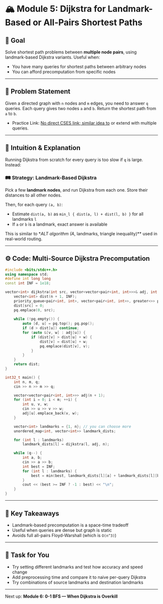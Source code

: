 # 🏔 Module 5: Dijkstra for Landmark-Based or All-Pairs Shortest Paths

## 💪 Goal

Solve shortest path problems between **multiple node pairs**, using landmark-based Dijkstra variants.
Useful when:

* You have many queries for shortest paths between arbitrary nodes
* You can afford precomputation from specific nodes

---

## 📅 Problem Statement

Given a directed graph with `n` nodes and `m` edges, you need to answer `q` queries.
Each query gives two nodes `a` and `b`. Return the shortest path from `a` to `b`.

* Practice Link: [No direct CSES link; similar idea to](https://cses.fi/problemset/task/1671) or extend with multiple queries.

---

## 🧠 Intuition & Explanation

Running Dijkstra from scratch for every query is too slow if `q` is large. Instead:

### 🛤 Strategy: Landmark-Based Dijkstra

Pick a few **landmark nodes**, and run Dijkstra from each one. Store their distances to all other nodes.

Then, for each query `(a, b)`:

* Estimate `dist(a, b)` as `min_l { dist(a, l) + dist(l, b) }` for all landmarks `l`
* If `a` or `b` is a landmark, exact answer is available

This is similar to **ALT algorithm (A*, landmarks, triangle inequality)*\* used in real-world routing.

---

## ⚙️ Code: Multi-Source Dijkstra Precomputation

```cpp
#include <bits/stdc++.h>
using namespace std;
#define int long long
const int INF = 1e18;

vector<int> dijkstra(int src, vector<vector<pair<int, int>>>& adj, int n) {
    vector<int> dist(n + 1, INF);
    priority_queue<pair<int, int>, vector<pair<int, int>>, greater<>> pq;
    dist[src] = 0;
    pq.emplace(0, src);
    
    while (!pq.empty()) {
        auto [d, u] = pq.top(); pq.pop();
        if (d > dist[u]) continue;
        for (auto &[v, w] : adj[u]) {
            if (dist[v] > dist[u] + w) {
                dist[v] = dist[u] + w;
                pq.emplace(dist[v], v);
            }
        }
    }
    return dist;
}

int32_t main() {
    int n, m, q;
    cin >> n >> m >> q;

    vector<vector<pair<int, int>>> adj(n + 1);
    for (int i = 0; i < m; ++i) {
        int u, v, w;
        cin >> u >> v >> w;
        adj[u].emplace_back(v, w);
    }

    vector<int> landmarks = {1, n}; // you can choose more
    unordered_map<int, vector<int>> landmark_dists;

    for (int l : landmarks)
        landmark_dists[l] = dijkstra(l, adj, n);

    while (q--) {
        int a, b;
        cin >> a >> b;
        int best = INF;
        for (int l : landmarks) {
            best = min(best, landmark_dists[l][a] + landmark_dists[l][b]);
        }
        cout << (best >= INF ? -1 : best) << "\n";
    }
}
```

---

## 🔎 Key Takeaways

* Landmark-based precomputation is a space-time tradeoff
* Useful when queries are dense but graph is static
* Avoids full all-pairs Floyd-Warshall (which is `O(n^3)`)

---

## 📍 Task for You

* Try setting different landmarks and test how accuracy and speed change
* Add preprocessing time and compare it to naive per-query Dijkstra
* Try combinations of source landmarks and destination landmarks

---

Next up: **Module 6: 0-1 BFS — When Dijkstra is Overkill**
